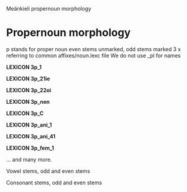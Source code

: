 Meänkieli propernoun morphology

# Propernoun morphology
p stands for proper noun
even stems unmarked, odd stems marked 3
x referring to common affixes/noun.lexc file
We do not use _pl for names

**LEXICON 3p_1**

**LEXICON 3p_21ie**

**LEXICON 3p_22oi**

**LEXICON 3p_nen**

**LEXICON 3p_C**

**LEXICON 3p_ani_1**

**LEXICON 3p_ani_41**

**LEXICON 3p_fem_1**

... and many more.














































































Vowel stems, odd and even stems














Consonant stems, odd and even stems











